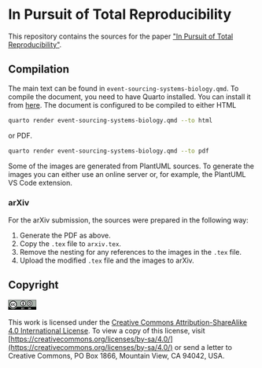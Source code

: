 # In Pursuit of Total Reproducibility

This repository contains the sources for the paper ["In Pursuit of Total
Reproducibility"](https://arxiv.org/abs/2504.11635).

## Compilation

The main text can be found in `event-sourcing-systems-biology.qmd`. To compile
the document, you need to have Quarto installed. You can install it from
[here](https://quarto.org/docs/get-started/). The document is configured to be
compiled to either HTML

```sh
quarto render event-sourcing-systems-biology.qmd --to html
```

or PDF.

```sh
quarto render event-sourcing-systems-biology.qmd --to pdf
```

Some of the images are generated from PlantUML sources. To generate the images
you can either use an online server or, for example, the PlantUML VS Code
extension.

### arXiv

For the arXiv submission, the sources were prepared in the following way:

1. Generate the PDF as above.
2. Copy the `.tex` file to `arxiv.tex`.
3. Remove the nesting for any references to the images in the `.tex` file.
4. Upload the modified `.tex` file and the images to arXiv.

## Copyright

<a href="https://creativecommons.org/licenses/by-sa/4.0/">
<img src="images/cc-by-sa.png" alt="CC BY-SA 4.0" height="20" />
</a>

This work is licensed under the [Creative Commons Attribution-ShareAlike 4.0
International License](https://creativecommons.org/licenses/by-sa/4.0/). To view
a copy of this license, visit
[https://creativecommons.org/licenses/by-sa/4.0/](https://creativecommons.org/licenses/by-sa/4.0/)
or send a letter to Creative Commons, PO Box 1866, Mountain View, CA 94042, USA.
